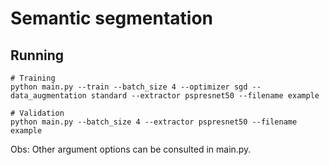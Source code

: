# Semantic segmentation

## Running

```
# Training
python main.py --train --batch_size 4 --optimizer sgd --data_augmentation standard --extractor pspresnet50 --filename example

# Validation
python main.py --batch_size 4 --extractor pspresnet50 --filename example
```

Obs: Other argument options can be consulted in main.py.